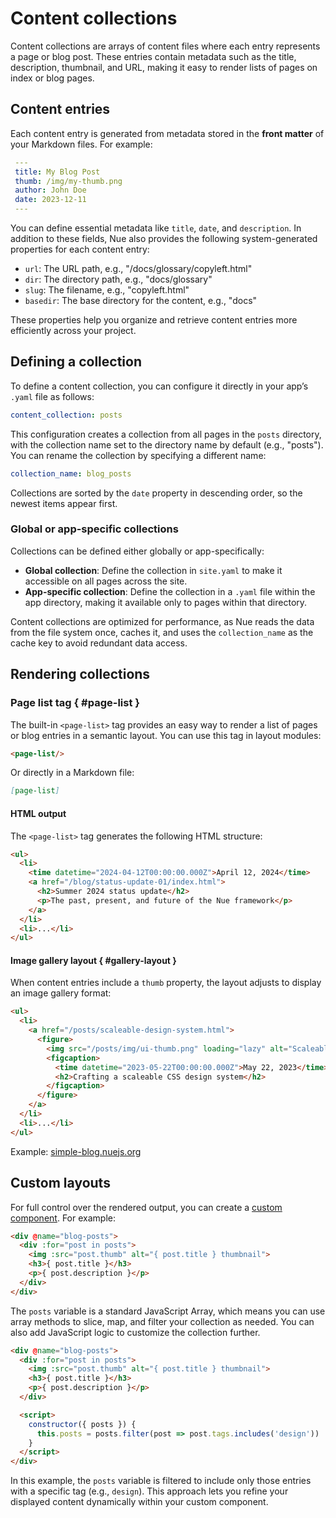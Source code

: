 
# Content collections

Content collections are arrays of content files where each entry represents a page or blog post. These entries contain metadata such as the title, description, thumbnail, and URL, making it easy to render lists of pages on index or blog pages.

## Content entries

Each content entry is generated from metadata stored in the **front matter** of your Markdown files. For example:

```yaml
 ---
 title: My Blog Post
 thumb: /img/my-thumb.png
 author: John Doe
 date: 2023-12-11
 ---
```

You can define essential metadata like `title`, `date`, and `description`. In addition to these fields, Nue also provides the following system-generated properties for each content entry:

- `url`: The URL path, e.g., "/docs/glossary/copyleft.html"
- `dir`: The directory path, e.g., "docs/glossary"
- `slug`: The filename, e.g., "copyleft.html"
- `basedir`: The base directory for the content, e.g., "docs"

These properties help you organize and retrieve content entries more efficiently across your project.

## Defining a collection

To define a content collection, you can configure it directly in your app’s `.yaml` file as follows:

```yaml
content_collection: posts
```

This configuration creates a collection from all pages in the `posts` directory, with the collection name set to the directory name by default (e.g., "posts"). You can rename the collection by specifying a different name:

```yaml
collection_name: blog_posts
```

Collections are sorted by the `date` property in descending order, so the newest items appear first.

### Global or app-specific collections

Collections can be defined either globally or app-specifically:

- **Global collection**: Define the collection in `site.yaml` to make it accessible on all pages across the site.
- **App-specific collection**: Define the collection in a `.yaml` file within the app directory, making it available only to pages within that directory.

Content collections are optimized for performance, as Nue reads the data from the file system once, caches it, and uses the `collection_name` as the cache key to avoid redundant data access.

## Rendering collections

### Page list tag { #page-list }

The built-in `<page-list>` tag provides an easy way to render a list of pages or blog entries in a semantic layout. You can use this tag in layout modules:

```html
<page-list/>
```

Or directly in a Markdown file:

```md
[page-list]
```

#### HTML output

The `<page-list>` tag generates the following HTML structure:

```html
<ul>
  <li>
    <time datetime="2024-04-12T00:00:00.000Z">April 12, 2024</time>
    <a href="/blog/status-update-01/index.html">
      <h2>Summer 2024 status update</h2>
      <p>The past, present, and future of the Nue framework</p>
    </a>
  </li>
  <li>...</li>
</ul>
```

#### Image gallery layout { #gallery-layout }

When content entries include a `thumb` property, the layout adjusts to display an image gallery format:

```html
<ul>
  <li>
    <a href="/posts/scaleable-design-system.html">
      <figure>
        <img src="/posts/img/ui-thumb.png" loading="lazy" alt="Scaleable design system">
        <figcaption>
          <time datetime="2023-05-22T00:00:00.000Z">May 22, 2023</time>
          <h2>Crafting a scaleable CSS design system</h2>
        </figcaption>
      </figure>
    </a>
  </li>
  <li>...</li>
</ul>
```

Example: [simple-blog.nuejs.org](//simple-blog.nuejs.org/)

## Custom layouts

For full control over the rendered output, you can create a [custom component](custom-components.html). For example:

```html
<div @name="blog-posts">
  <div :for="post in posts">
    <img :src="post.thumb" alt="{ post.title } thumbnail">
    <h3>{ post.title }</h3>
    <p>{ post.description }</p>
  </div>
</div>
```

The `posts` variable is a standard JavaScript Array, which means you can use array methods to slice, map, and filter your collection as needed. You can also add JavaScript logic to customize the collection further.

```html
<div @name="blog-posts">
  <div :for="post in posts">
    <img :src="post.thumb" alt="{ post.title } thumbnail">
    <h3>{ post.title }</h3>
    <p>{ post.description }</p>
  </div>

  <script>
    constructor({ posts }) {
      this.posts = posts.filter(post => post.tags.includes('design'))
    }
  </script>
</div>
```

In this example, the `posts` variable is filtered to include only those entries with a specific tag (e.g., `design`). This approach lets you refine your displayed content dynamically within your custom component.
